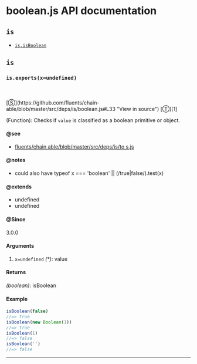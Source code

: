 # boolean.js API documentation

<!-- div class="toc-container" -->

<!-- div -->

## `is`
* <a href="#is-prototype-isBoolean"  data-meta="exports x undefined"  data-call="exports x undefined"  data-category="Lang"  data-description="Function Checks if value is classified as a boolean primitive or object"  data-name="isBoolean"  data-member="is"  data-see="href https github com fluents chain able blob master src deps is toS js label fluents chain able blob master src deps is to s js"  data-notes="could also have typeof x boolean true false test x"  data-all="meta n n exports x undefined call exports x undefined category Lang description Function Checks if value is classified as a boolean primitive or object name isBoolean member is see href https github com fluents chain able blob master src deps is toS js label fluents chain able blob master src deps is to s js notes could also have typeof x boolean true false test x n todos klassProps" >`is.isBoolean`</a>

<!-- /div -->

<!-- /div -->

<!-- div class="doc-container" -->

<!-- div -->

## `is`

<!-- div -->

<h3 id="is-prototype-isBoolean" data-member="is" data-category="Lang" data-name="isBoolean"><code>is.exports(x=undefined)</code></h3>
<br>
<br>
[&#x24C8;](https://github.com/fluents/chain-able/blob/master/src/deps/is/boolean.js#L33 "View in source") [&#x24C9;][1]

(Function): Checks if `value` is classified as a boolean primitive or object.


#### @see 

* <a href="https://github.com/fluents/chain-able/blob/master/src/deps/is/toS.js" >fluents/chain able/blob/master/src/deps/is/to s.js</a>

#### @notes 

* could also have typeof x === 'boolean' || (/true|false/).test(x)
 

#### @extends 

* undefined
* undefined



#### @Since
3.0.0

#### Arguments
1. `x=undefined` *(&#42;)*: value

#### Returns
*(boolean)*: isBoolean

#### Example
```js
isBoolean(false)
//=> true
isBoolean(new Boolean(1))
//=> true
isBoolean(1)
//=> false
isBoolean('')
//=> false

```
---

<!-- /div -->

<!-- /div -->

<!-- /div -->

 [1]: #is "Jump back to the TOC."
